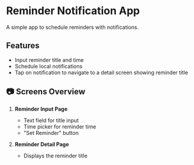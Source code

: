 
# Reminder Notification App

A simple app to schedule reminders with notifications.

## Features

* Input reminder title and time
* Schedule local notifications
* Tap on notification to navigate to a detail screen showing reminder title

## 📷 Screens Overview

1. **Reminder Input Page**

   * Text field for title input
   * Time picker for reminder time
   * "Set Reminder" button

2. **Reminder Detail Page**

   * Displays the reminder title
   

